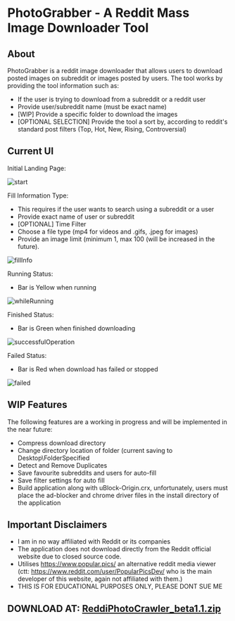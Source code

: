 # PhotoGrabber - A Reddit Mass Image Downloader Tool

## About ##
PhotoGrabber is a reddit image downloader that allows users to download posted images on subreddit or images posted by users. 
The tool works by providing the tool information such as:
  - If the user is trying to download from a subreddit or a reddit user
  - Provide user/subreddit name (must be exact name)
  - [WIP] Provide a specific folder to download the images
  - [OPTIONAL SELECTION] Provide the tool a sort by, according to reddit's standard post filters (Top, Hot, New, Rising, Controversial)
  
## Current UI ##

Initial Landing Page:

![start](https://user-images.githubusercontent.com/95333229/205420548-ca50b0ed-d581-4deb-8c94-547e328756a5.PNG)

Fill Information Type:
  - This requires if the user wants to search using a subreddit or a user
  - Provide exact name of user or subreddit
  - [OPTIONAL] Time Filter
  - Choose a file type (mp4 for videos and .gifs, .jpeg for images)
  - Provide an image limit (minimum 1, max 100 (will be increased in the future).
  
![fillInfo](https://user-images.githubusercontent.com/95333229/205420572-4b497800-11d5-43ea-bee0-7f81e51ba0e8.PNG)



Running Status:
  - Bar is Yellow when running
 
![whileRunning](https://user-images.githubusercontent.com/95333229/205420555-e86c2f63-7c2a-497e-9686-29582eb7a254.PNG)



Finished Status:
  - Bar is Green when finished downloading
  
![successfulOperation](https://user-images.githubusercontent.com/95333229/205420560-9f7c0782-2019-40b6-8474-ff316c243c08.PNG)



Failed Status:
  - Bar is Red when download has failed or stopped
  
![failed](https://user-images.githubusercontent.com/95333229/205420566-e0f244d4-1992-41ee-b112-8ec18e0ccbbf.PNG)


## WIP Features ##

The following features are a working in progress and will be implemented in the near future:
  - Compress download directory
  - Change directory location of folder (current saving to Desktop\FolderSpecified
  - Detect and Remove Duplicates
  - Save favourite subreddits and users for auto-fill
  - Save filter settings for auto fill
  - Build application along with uBlock-Origin.crx, unfortunately, users must place the ad-blocker and chrome driver files in the install directory of the application
  
## Important Disclaimers ##
  - I am in no way affiliated with Reddit or its companies
  - The application does not download directly from the Reddit official website due to closed source code.
  - Utilises https://www.popular.pics/ an alternative reddit media viewer (ctt: https://www.reddit.com/user/PopularPicsDev/ who is the main developer of this website,
    again not affiliated with them.)
  - THIS IS FOR EDUCATIONAL PURPOSES ONLY, PLEASE DONT SUE ME
  
## DOWNLOAD AT: [ReddiPhotoCrawler_beta1.1.zip](https://github.com/Syncline-blip/PhotoGrabber/files/10145533/ReddiPhotoCrawler_beta1.1.zip)

